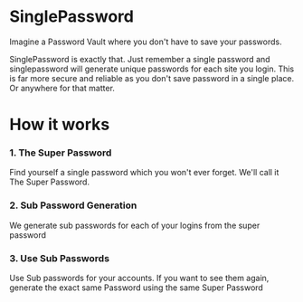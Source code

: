 # SinglePassword

Imagine a Password Vault where you don't have to save your passwords.

SinglePassword is exactly that. Just remember a single password and singlepassword will generate unique passwords for each site you login. 
This is far more secure and reliable as you don't  save password in a single place. Or anywhere for that matter.

# How it works

### 1. The Super Password

Find yourself a single password which you won't ever forget. We'll call it The Super Password.

### 2. Sub Password Generation

We generate sub passwords for each of your logins from the super password

### 3. Use Sub Passwords

Use Sub passwords for your accounts. If you want to see them again, generate the exact same Password using the same Super Password
